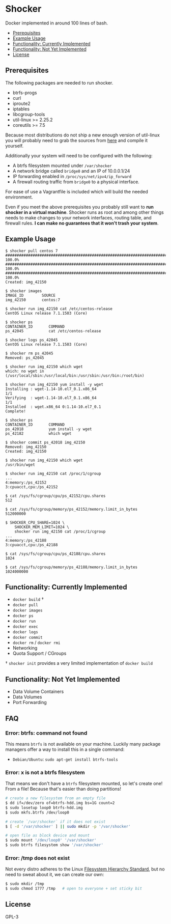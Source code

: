# Shocker
Docker implemented in around 100 lines of bash.

  * [Prerequisites](#prerequisites)
  * [Example Usage](#example-usage)
  * [Functionality: Currently Implemented](#functionality-currently-implemented)
  * [Functionality: Not Yet Implemented](#functionality-not-yet-implemented)
  * [License](#license)

## Prerequisites

The following packages are needed to run shocker.

* btrfs-progs
* curl
* iproute2
* iptables
* libcgroup-tools
* util-linux >= 2.25.2
* coreutils >= 7.5

Because most distributions do not ship a new enough version of util-linux you will probably need to grab the sources from [here](https://www.kernel.org/pub/linux/utils/util-linux/v2.25/) and compile it yourself.

Additionally your system will need to be configured with the following:

* A btrfs filesystem mounted under `/var/shocker`
* A network bridge called `bridge0` and an IP of 10.0.0.1/24
* IP forwarding enabled in `/proc/sys/net/ipv4/ip_forward`
* A firewall routing traffic from `bridge0` to a physical interface.

For ease of use a Vagrantfile is included which will build the needed environment.

Even if you meet the above prerequisites you probably still want to **run shocker in a virtual machine**. Shocker runs as root and among other things needs to make changes to your network interfaces, routing table, and firewall rules. **I can make no guarantees that it won't trash your system**.

## Example Usage

```
$ shocker pull centos 7
######################################################################## 100.0%
######################################################################## 100.0%
######################################################################## 100.0%
Created: img_42150

$ shocker images
IMAGE_ID        SOURCE
img_42150       centos:7

$ shocker run img_42150 cat /etc/centos-release
CentOS Linux release 7.1.1503 (Core)

$ shocker ps
CONTAINER_ID       COMMAND
ps_42045           cat /etc/centos-release

$ shocker logs ps_42045
CentOS Linux release 7.1.1503 (Core)

$ shocker rm ps_42045
Removed: ps_42045

$ shocker run img_42150 which wget
which: no wget in (/usr/local/sbin:/usr/local/bin:/usr/sbin:/usr/bin:/root/bin)

$ shocker run img_42150 yum install -y wget
Installing : wget-1.14-10.el7_0.1.x86_64                                  1/1
Verifying  : wget-1.14-10.el7_0.1.x86_64                                  1/1
Installed  : wget.x86_64 0:1.14-10.el7_0.1
Complete!

$ shocker ps
CONTAINER_ID       COMMAND
ps_42018           yum install -y wget
ps_42182           which wget

$ shocker commit ps_42018 img_42150
Removed: img_42150
Created: img_42150

$ shocker run img_42150 which wget
/usr/bin/wget

$ shocker run img_42150 cat /proc/1/cgroup
...
4:memory:/ps_42152
3:cpuacct,cpu:/ps_42152

$ cat /sys/fs/cgroup/cpu/ps_42152/cpu.shares
512

$ cat /sys/fs/cgroup/memory/ps_42152/memory.limit_in_bytes
512000000

$ SHOCKER_CPU_SHARE=1024 \
	SHOCKER_MEM_LIMIT=1024 \
	shocker run img_42150 cat /proc/1/cgroup
...
4:memory:/ps_42188
3:cpuacct,cpu:/ps_42188

$ cat /sys/fs/cgroup/cpu/ps_42188/cpu.shares
1024

$ cat /sys/fs/cgroup/memory/ps_42188/memory.limit_in_bytes
1024000000
```

## Functionality: Currently Implemented

* `docker build` †
* `docker pull`
* `docker images`
* `docker ps`
* `docker run`
* `docker exec`
* `docker logs`
* `docker commit`
* `docker rm` / `docker rmi`
* Networking
* Quota Support / CGroups

† `shocker init` provides a very limited implementation of `docker build`

## Functionality: Not Yet Implemented

* Data Volume Containers
* Data Volumes
* Port Forwarding

## FAQ
### Error: btrfs: command not found
This means `btrfs` is not available on your machine. Luckily many package
managers offer a way to install this in a single command:
- `Debian/Ubuntu`: `sudo apt-get install btrfs-tools`

### Error: x is not a btrfs filesystem
That means we don't have a `btrfs` filesystem mounted, so let's create one!
From a file! Because that's easier than doing partitions!
```sh
# create a new filesystem from an empty file
$ dd if=/dev/zero of=btrfs-hdd.img bs=1G count=2
$ sudo losetup loop0 btrfs-hdd.img
$ sudo mkfs.btrfs /dev/loop0

# create `/var/shocker` if it does not exist
$ [ -d '/var/shocker' ] || sudo mkdir -p '/var/shocker'

# open file as block device and mount
$ sudo mount '/dev/loop0' '/var/shocker'
$ sudo btrfs filesystem show '/var/shocker'
```

### Error: /tmp does not exist
Not every distro adheres to the Linux
[Filesystem Hierarchy Standard](https://en.wikipedia.org/wiki/Filesystem_Hierarchy_Standard),
but no need to sweat about it, we can create our own:
```sh
$ sudo mkdir /tmp
$ sudo chmod 1777 /tmp   # open to everyone + set sticky bit
```

## License
GPL-3
